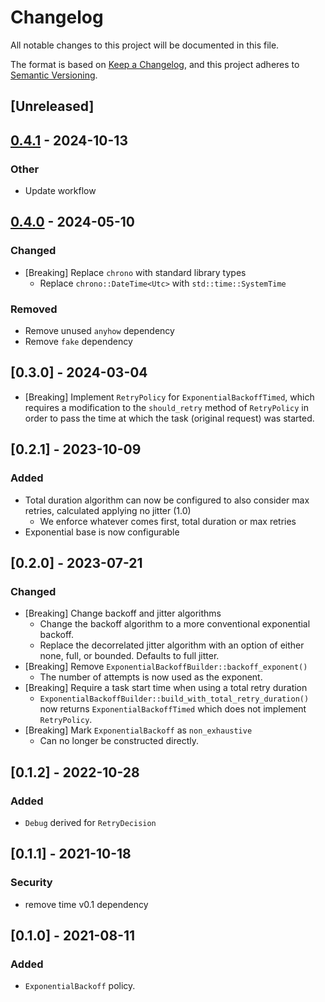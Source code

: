 # Changelog

All notable changes to this project will be documented in this file.

The format is based on [Keep a Changelog](https://keepachangelog.com/en/1.1.0/),
and this project adheres to [Semantic Versioning](https://semver.org/spec/v2.0.0.html).

## [Unreleased]

## [0.4.1](https://github.com/dropbox-code/repo-0/compare/v0.4.0...v0.4.1) - 2024-10-13

### Other

- Update workflow

## [0.4.0](https://github.com/TrueLayer/retry-policies/compare/v0.3.0...v0.4.0) - 2024-05-10

### Changed

- [Breaking] Replace `chrono` with standard library types
  - Replace `chrono::DateTime<Utc>` with `std::time::SystemTime`

### Removed

- Remove unused `anyhow` dependency
- Remove `fake` dependency

## [0.3.0] - 2024-03-04
- [Breaking] Implement `RetryPolicy` for `ExponentialBackoffTimed`, which requires a modification to the `should_retry` method of 
    `RetryPolicy` in order to pass the time at which the task (original request) was started.

## [0.2.1] - 2023-10-09

### Added

- Total duration algorithm can now be configured to also consider max retries, calculated applying no jitter (1.0)
  - We enforce whatever comes first, total duration or max retries
- Exponential base is now configurable

## [0.2.0] - 2023-07-21

### Changed

- [Breaking] Change backoff and jitter algorithms
  - Change the backoff algorithm to a more conventional exponential backoff.
  - Replace the decorrelated jitter algorithm with an option of either none, full, or bounded. Defaults to full jitter.
- [Breaking] Remove `ExponentialBackoffBuilder::backoff_exponent()`
  - The number of attempts is now used as the exponent.
- [Breaking] Require a task start time when using a total retry duration
  - `ExponentialBackoffBuilder::build_with_total_retry_duration()` now returns `ExponentialBackoffTimed` which does not implement `RetryPolicy`.
- [Breaking] Mark `ExponentialBackoff` as `non_exhaustive`
  - Can no longer be constructed directly.

## [0.1.2] - 2022-10-28

### Added

- `Debug` derived for `RetryDecision`

## [0.1.1] - 2021-10-18

### Security

- remove time v0.1 dependency

## [0.1.0] - 2021-08-11

### Added

- `ExponentialBackoff` policy.
